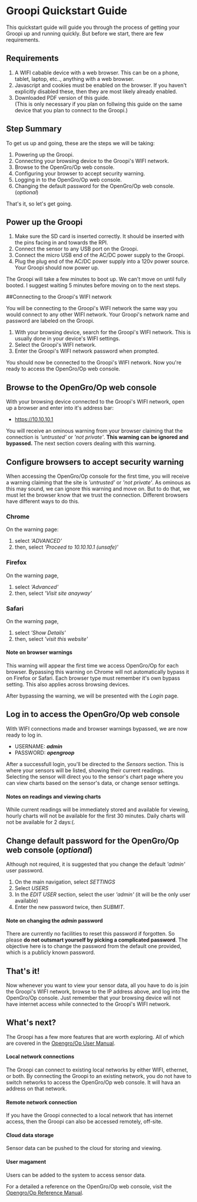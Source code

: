 # Groopi Quickstart Guide

This quickstart guide will guide you through the process of getting your Groopi up and running quickly. But before we start, there are few requirements.


## Requirements

1. A WIFI cabable device with a web browser. This can be on a phone, tablet, laptop, etc.., anything with a web browser.
2. Javascript and cookies must be enabled on the browser. If you haven't explicitly disabled these, then they are most likely already enabled.
3. Downloaded PDF version of this guide.  
(This is only necessary if you plan on follwing this guide on the same device that you plan to connect to the Groopi.)

## Step Summary

To get us up and going, these are the steps we will be taking:

1. Powering up the Groopi.
2. Connecting your browsing device to the Groopi's WIFI network.
3. Browse to the OpenGro/Op web console.
3. Configuring your browser to accept security warning.
4. Logging in to the OpenGro/Op web console.
5. Changing the default password for the OpenGro/Op web console. (*optional*)

That's it, so let's get going.

## Power up the Groopi

1. Make sure the SD card is inserted correctly. It should be inserted with the pins facing in and towards the RPI.
2. Connect the sensor to any USB port on the Groopi.
3. Connect the micro USB end of the AC/DC power supply to the Groopi.
4. Plug the plug end of the AC/DC power supply into a 120v power source. Your Groopi should now power up.

The Groopi will take a few minutes to boot up. We can't move on until fully booted. I suggest waiting 5 minutes before moving on to the next steps.

##Connecting to the Groopi's WIFI network

You will be connecting to the Groopi's WIFI network the same way you would connect to any other WIFI network. Your Groopi's network name and password are labeled on the Groopi.

1. With your browsing device, search for the Groopi's WIFI network. This is usually done in your device's WIFI settings.
2. Select the Groopi's WIFI network.
3. Enter the Groopi's WIFI network password when prompted.

You should now be connected to the Groopi's WIFI network. Now you're ready to access the OpenGro/Op web console.

## Browse to the OpenGro/Op web console

With your browsing device connected to the Groopi's WIFI network, open up a browser and enter into it's address bar:

- https://10.10.10.1

You will receive an ominous warning from your browser claiming that the connection is *'untrusted'* or *'not private'*. **This warning can be ignored and bypassed.** The next section covers dealing with this warning.

## Configure browsers to accept security warning

When accessing the OpenGro/Op console for the first time, you will receive a warning claiming that the site is *'untrusted'* or *'not private'*. As ominous as this may sound, we can ignore this warning and move on. But to do that, we must let the browser know that we trust the connection. Different browsers have different ways to do this.

### Chrome

On the warning page:

1. select *'ADVANCED'*
2. then, select *'Proceed to 10.10.10.1 (unsafe)'*

### Firefox

On the warning page,

1. select *'Advanced'*
2. then, select *'Visit site anayway'*

### Safari

On the warning page,

1. select *'Show Details'*
2. then, select *'visit this website'*

#### Note on browser warnings
This warning will appear the first time we access OpenGro/Op for each browser. Bypassing this warning on Chrome will not automatically bypass it on Firefox or Safari. Each browser type must remember it's own bypass setting. This also applies across browsing devices.   

After bypassing the warning, we will be presented with the *Login* page.

## Log in to access the OpenGro/Op web console

With WIFI connections made and browser warnings bypassed, we are now ready to log in.

+ USERNAME: ***admin***
+ PASSWORD: ***opengroop***

After a successfull login, you'll be directed to the *Sensors* section. This is where your sensors will be listed, showing their current readings.  
Selecting the sensor will direct you to the sensor's chart page where you can view charts based on the sensor's data, or change sensor settings. 

#### Notes on readings and viewing charts

While current readings will be immediately stored and available for viewing, hourly charts will not be available for the first 30 minutes. Daily charts will not be available for 2 days:(.

## Change default password for the OpenGro/Op web console (*optional*)

Although not required, it is suggested that you change the default *'admin'* user password.  

1. On the main navigation, select *SETTINGS*
2. Select *USERS*
3. In the *EDIT USER* section, select the user *'admin'* (it will be the only user available)
4. Enter the new password twice, then *SUBMIT*.

#### Note on changing the *admin* password

There are currently no facilities to reset this password if forgotten. So please **do not outsmart yourself by picking a complicated password**. The objective here is to change the password from the default one provided, which is a publicly known password.

## That's it!

Now whenever you want to view your sensor data, all you have to do is join the Groopi's WIFI network, browse to the IP address above, and log into the OpenGro/Op console. Just remember that your browsing device will not have internet access while connected to the Groopi's WIFI network.  

## What's next?

The Groopi has a few more features that are worth exploring. All of which are covered in the [Opengro/Op User Manual](/opengroop_user_manual/).

#### Local network connections

The Groopi can connect to existing local networks by either WIFI, ethernet, or both. By connecting the Groopi to an existing network, you do not have to switch networks to access the OpenGro/Op web console. It will hava an address on that network.

#### Remote network connection

If you have the Groopi connected to a local network that has internet access, then the Groopi can also be accessed remotely, off-site.

#### Cloud data storage
  
Sensor data can be pushed to the cloud for storing and viewing.

#### User magament

Users can be added to the system to access sensor data.


For a detailed a reference on the OpenGro/Op web console, visit the  [Opengro/Op Reference Manual](/opengroop_reference_manual/).


